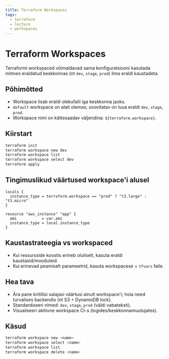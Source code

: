 ```yaml
---
title: Terraform Workspaces
tags:
  - terraform
  - lecture
  - workspaces
---
```


# Terraform Workspaces

Terraformi workspaced võimaldavad sama konfiguratsiooni kasutada mitmes eraldatud keskkonnas (nt `dev`, `stage`, `prod`) ilma eraldi kaustadeta.

## Põhimõtted

- Workspace lisab eraldi olekufaili iga keskkonna jaoks.
- `default` workspace on alati olemas; soovitatav on luua eraldi `dev`, `stage`, `prod`.
- Workspace nimi on kättesaadav väljendina: `${terraform.workspace}`.

## Kiirstart

```bash
terraform init
terraform workspace new dev
terraform workspace list
terraform workspace select dev
terraform apply
```

## Tingimuslikud väärtused workspace'i alusel

```hcl
locals {
  instance_type = terraform.workspace == "prod" ? "t3.large" : "t3.micro"
}

resource "aws_instance" "app" {
  ami           = var.ami
  instance_type = local.instance_type
}
```

## Kaustastrateegia vs workspaced

- Kui ressursside koostis erineb oluliselt, kasuta eraldi kaustasid/mooduleid.
- Kui erinevad peamiselt parameetrid, kasuta workspacese + `tfvars` faile.

## Hea tava

- Ära pane kriitilisi salajasi väärtusi ainult workspace'i; hoia need turvalises backendis (nt S3 + DynamoDB lock).
- Standardiseeri nimed: `dev`, `stage`, `prod` (väldi vabateksti).
- Visualiseeri aktiivne workspace CI-s (logides/keskkonnamuutujates).

## Käsud

```bash
terraform workspace new <name>
terraform workspace select <name>
terraform workspace list
terraform workspace delete <name>
```


